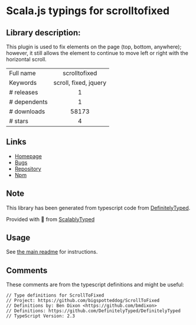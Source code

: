 
# Scala.js typings for scrolltofixed


## Library description:
This plugin is used to fix elements on the page (top, bottom, anywhere); however, it still allows the element to continue to move left or right with the horizontal scroll.

|                    |                 |
| ------------------ | :-------------: |
| Full name          | scrolltofixed |
| Keywords           | scroll, fixed, jquery |
| # releases         | 1 |
| # dependents       | 1 |
| # downloads        | 58173 |
| # stars            | 4 |

## Links
- [Homepage](https://github.com/bigspotteddog/ScrollToFixed)
- [Bugs](https://github.com/bigspotteddog/ScrollToFixed/issues)
- [Repository](https://github.com/bigspotteddog/ScrollToFixed)
- [Npm](https://www.npmjs.com/package/scrolltofixed)
    


## Note
This library has been generated from typescript code from [DefinitelyTyped](https://definitelytyped.org).

Provided with :purple_heart: from [ScalablyTyped](https://github.com/oyvindberg/ScalablyTyped)

## Usage
See [the main readme](../../readme.md) for instructions.

## Comments

These comments are from the typescript definitions and might be useful:
```
// Type definitions for ScrollToFixed
// Project: https://github.com/bigspotteddog/ScrollToFixed
// Definitions by: Ben Dixon <https://github.com/bmdixon>
// Definitions: https://github.com/DefinitelyTyped/DefinitelyTyped
// TypeScript Version: 2.3

```

